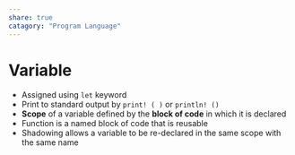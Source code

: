 ```yaml
---
share: true
catagory: "Program Language"
---
```


# Variable
- Assigned using `let` keyword
- Print to standard output by `print! ( )` or `println! ()`
- **Scope** of a variable defined by the **block of code** in which it is declared
- Function is a named block of code that is reusable
- Shadowing allows a variable to be re-declared in the same scope with the same name
